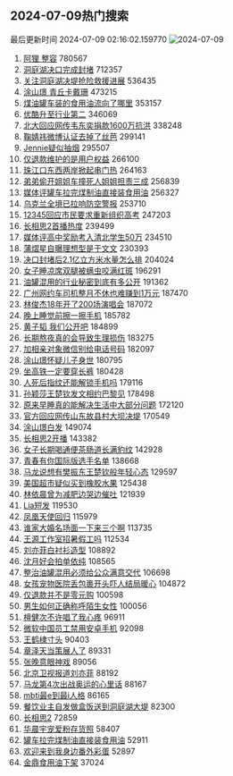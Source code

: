 ## 2024-07-09热门搜索 
最后更新时间 2024-07-09 02:16:02.159770 
![2024-07-09](https://imgs-storage.s3.us-east-005.backblazeb2.com/20240709/2024-07-09.png?versionId=4_z8fbbed132d73df8689c40f13_f1037134e6c4639b6_d20240708_m181602_c005_v0501022_t0056_u01720462562026) 
1. [阿狸 整容](https://s.weibo.com/weibo?q=%E9%98%BF%E7%8B%B8%20%E6%95%B4%E5%AE%B9&t=31&band_rank=1&Refer=top) 780567
1. [洞庭湖决口完成封堵](https://s.weibo.com/weibo?q=%23%E6%B4%9E%E5%BA%AD%E6%B9%96%E5%86%B3%E5%8F%A3%E5%AE%8C%E6%88%90%E5%B0%81%E5%A0%B5%23&t=31&band_rank=2&Refer=top) 712357
1. [关注洞庭湖决堤抢险救援进展](https://s.weibo.com/weibo?q=%23%E5%85%B3%E6%B3%A8%E6%B4%9E%E5%BA%AD%E6%B9%96%E5%86%B3%E5%A0%A4%E6%8A%A2%E9%99%A9%E6%95%91%E6%8F%B4%E8%BF%9B%E5%B1%95%23&t=31&band_rank=3&Refer=top) 536435
1. [涂山璟 青丘卡戴珊](https://s.weibo.com/weibo?q=%E6%B6%82%E5%B1%B1%E7%92%9F%20%E9%9D%92%E4%B8%98%E5%8D%A1%E6%88%B4%E7%8F%8A&t=31&band_rank=4&Refer=top) 473215
1. [煤油罐车装的食用油流向了哪里](https://s.weibo.com/weibo?q=%23%E7%85%A4%E6%B2%B9%E7%BD%90%E8%BD%A6%E8%A3%85%E7%9A%84%E9%A3%9F%E7%94%A8%E6%B2%B9%E6%B5%81%E5%90%91%E4%BA%86%E5%93%AA%E9%87%8C%23&t=31&band_rank=5&Refer=top) 353157
1. [优酷升至行业第二](https://s.weibo.com/weibo?q=%23%E4%BC%98%E9%85%B7%E5%8D%87%E8%87%B3%E8%A1%8C%E4%B8%9A%E7%AC%AC%E4%BA%8C%23&t=31&band_rank=7&Refer=top) 346069
1. [北大回应网传韦东奕捐款1600万抗洪](https://s.weibo.com/weibo?q=%23%E5%8C%97%E5%A4%A7%E5%9B%9E%E5%BA%94%E7%BD%91%E4%BC%A0%E9%9F%A6%E4%B8%9C%E5%A5%95%E6%8D%90%E6%AC%BE1600%E4%B8%87%E6%8A%97%E6%B4%AA%23&t=31&band_rank=6&Refer=top) 338248
1. [鞠婧祎微博认证去掉了丝芭](https://s.weibo.com/weibo?q=%23%E9%9E%A0%E5%A9%A7%E7%A5%8E%E5%BE%AE%E5%8D%9A%E8%AE%A4%E8%AF%81%E5%8E%BB%E6%8E%89%E4%BA%86%E4%B8%9D%E8%8A%AD%23&t=31&band_rank=11&Refer=top) 299141
1. [Jennie疑似抽烟](https://s.weibo.com/weibo?q=%23Jennie%E7%96%91%E4%BC%BC%E6%8A%BD%E7%83%9F%23&t=31&band_rank=8&Refer=top) 295507
1. [仅退款维护的是用户权益](https://s.weibo.com/weibo?q=%23%E4%BB%85%E9%80%80%E6%AC%BE%E7%BB%B4%E6%8A%A4%E7%9A%84%E6%98%AF%E7%94%A8%E6%88%B7%E6%9D%83%E7%9B%8A%23&t=31&band_rank=9&Refer=top) 266100
1. [珠江口东西两岸掀起串门热](https://s.weibo.com/weibo?q=%23%E7%8F%A0%E6%B1%9F%E5%8F%A3%E4%B8%9C%E8%A5%BF%E4%B8%A4%E5%B2%B8%E6%8E%80%E8%B5%B7%E4%B8%B2%E9%97%A8%E7%83%AD%23&t=31&band_rank=3&Refer=top) 264163
1. [弟弟偷开姐姐车撞死人姐姐担责三成](https://s.weibo.com/weibo?q=%23%E5%BC%9F%E5%BC%9F%E5%81%B7%E5%BC%80%E5%A7%90%E5%A7%90%E8%BD%A6%E6%92%9E%E6%AD%BB%E4%BA%BA%E5%A7%90%E5%A7%90%E6%8B%85%E8%B4%A3%E4%B8%89%E6%88%90%23&t=31&band_rank=15&Refer=top) 256839
1. [媒体评罐车拉完煤制油直接装食用油](https://s.weibo.com/weibo?q=%23%E5%AA%92%E4%BD%93%E8%AF%84%E7%BD%90%E8%BD%A6%E6%8B%89%E5%AE%8C%E7%85%A4%E5%88%B6%E6%B2%B9%E7%9B%B4%E6%8E%A5%E8%A3%85%E9%A3%9F%E7%94%A8%E6%B2%B9%23&t=31&band_rank=10&Refer=top) 256327
1. [乌克兰全境已拉响防空警报](https://s.weibo.com/weibo?q=%23%E4%B9%8C%E5%85%8B%E5%85%B0%E5%85%A8%E5%A2%83%E5%B7%B2%E6%8B%89%E5%93%8D%E9%98%B2%E7%A9%BA%E8%AD%A6%E6%8A%A5%23&t=31&band_rank=12&Refer=top) 253710
1. [12345回应市民要求重新组织高考](https://s.weibo.com/weibo?q=%2312345%E5%9B%9E%E5%BA%94%E5%B8%82%E6%B0%91%E8%A6%81%E6%B1%82%E9%87%8D%E6%96%B0%E7%BB%84%E7%BB%87%E9%AB%98%E8%80%83%23&t=31&band_rank=13&Refer=top) 247203
1. [长相思2首播热度](https://s.weibo.com/weibo?q=%23%E9%95%BF%E7%9B%B8%E6%80%9D2%E9%A6%96%E6%92%AD%E7%83%AD%E5%BA%A6%23&t=31&band_rank=14&Refer=top) 239499
1. [媒体评高中奖励考入清北学生50万](https://s.weibo.com/weibo?q=%23%E5%AA%92%E4%BD%93%E8%AF%84%E9%AB%98%E4%B8%AD%E5%A5%96%E5%8A%B1%E8%80%83%E5%85%A5%E6%B8%85%E5%8C%97%E5%AD%A6%E7%94%9F50%E4%B8%87%23&t=31&band_rank=30&Refer=top) 234510
1. [蒲熠星自曝理想型是于文文](https://s.weibo.com/weibo?q=%23%E8%92%B2%E7%86%A0%E6%98%9F%E8%87%AA%E6%9B%9D%E7%90%86%E6%83%B3%E5%9E%8B%E6%98%AF%E4%BA%8E%E6%96%87%E6%96%87%23&t=31&band_rank=16&Refer=top) 230393
1. [决口封堵后2.1亿立方米水量怎么排](https://s.weibo.com/weibo?q=%23%E5%86%B3%E5%8F%A3%E5%B0%81%E5%A0%B5%E5%90%8E2.1%E4%BA%BF%E7%AB%8B%E6%96%B9%E7%B1%B3%E6%B0%B4%E9%87%8F%E6%80%8E%E4%B9%88%E6%8E%92%23&t=31&band_rank=31&Refer=top) 204024
1. [女子睡凉席双腿被螨虫咬满红斑](https://s.weibo.com/weibo?q=%23%E5%A5%B3%E5%AD%90%E7%9D%A1%E5%87%89%E5%B8%AD%E5%8F%8C%E8%85%BF%E8%A2%AB%E8%9E%A8%E8%99%AB%E5%92%AC%E6%BB%A1%E7%BA%A2%E6%96%91%23&t=31&band_rank=17&Refer=top) 196291
1. [油罐混用的行业秘密到底有多公开](https://s.weibo.com/weibo?q=%23%E6%B2%B9%E7%BD%90%E6%B7%B7%E7%94%A8%E7%9A%84%E8%A1%8C%E4%B8%9A%E7%A7%98%E5%AF%86%E5%88%B0%E5%BA%95%E6%9C%89%E5%A4%9A%E5%85%AC%E5%BC%80%23&t=31&band_rank=18&Refer=top) 191362
1. [广州网约车司机整月不休也难赚到1万元](https://s.weibo.com/weibo?q=%23%E5%B9%BF%E5%B7%9E%E7%BD%91%E7%BA%A6%E8%BD%A6%E5%8F%B8%E6%9C%BA%E6%95%B4%E6%9C%88%E4%B8%8D%E4%BC%91%E4%B9%9F%E9%9A%BE%E8%B5%9A%E5%88%B01%E4%B8%87%E5%85%83%23&t=31&band_rank=19&Refer=top) 187470
1. [林俊杰18年开了200场演唱会](https://s.weibo.com/weibo?q=%23%E6%9E%97%E4%BF%8A%E6%9D%B018%E5%B9%B4%E5%BC%80%E4%BA%86200%E5%9C%BA%E6%BC%94%E5%94%B1%E4%BC%9A%23&t=31&band_rank=20&Refer=top) 187072
1. [晚上睡觉前擦一擦手机](https://s.weibo.com/weibo?q=%23%E6%99%9A%E4%B8%8A%E7%9D%A1%E8%A7%89%E5%89%8D%E6%93%A6%E4%B8%80%E6%93%A6%E6%89%8B%E6%9C%BA%23&t=31&band_rank=21&Refer=top) 185782
1. [黄子韬 我们公开吧](https://s.weibo.com/weibo?q=%E9%BB%84%E5%AD%90%E9%9F%AC%20%E6%88%91%E4%BB%AC%E5%85%AC%E5%BC%80%E5%90%A7&t=31&band_rank=22&Refer=top) 184899
1. [长期熬夜真的会导致生理损伤](https://s.weibo.com/weibo?q=%23%E9%95%BF%E6%9C%9F%E7%86%AC%E5%A4%9C%E7%9C%9F%E7%9A%84%E4%BC%9A%E5%AF%BC%E8%87%B4%E7%94%9F%E7%90%86%E6%8D%9F%E4%BC%A4%23&t=31&band_rank=23&Refer=top) 183275
1. [加相亲对象微信别给电话号码](https://s.weibo.com/weibo?q=%23%E5%8A%A0%E7%9B%B8%E4%BA%B2%E5%AF%B9%E8%B1%A1%E5%BE%AE%E4%BF%A1%E5%88%AB%E7%BB%99%E7%94%B5%E8%AF%9D%E5%8F%B7%E7%A0%81%23&t=31&band_rank=24&Refer=top) 182097
1. [涂山璟怀疑儿子身世](https://s.weibo.com/weibo?q=%23%E6%B6%82%E5%B1%B1%E7%92%9F%E6%80%80%E7%96%91%E5%84%BF%E5%AD%90%E8%BA%AB%E4%B8%96%23&t=31&band_rank=25&Refer=top) 180795
1. [坐高铁一定要穿长裤](https://s.weibo.com/weibo?q=%23%E5%9D%90%E9%AB%98%E9%93%81%E4%B8%80%E5%AE%9A%E8%A6%81%E7%A9%BF%E9%95%BF%E8%A3%A4%23&t=31&band_rank=26&Refer=top) 180428
1. [人死后指纹还能解锁手机吗](https://s.weibo.com/weibo?q=%23%E4%BA%BA%E6%AD%BB%E5%90%8E%E6%8C%87%E7%BA%B9%E8%BF%98%E8%83%BD%E8%A7%A3%E9%94%81%E6%89%8B%E6%9C%BA%E5%90%97%23&t=31&band_rank=27&Refer=top) 179116
1. [孙颖莎王楚钦发文相约巴黎见](https://s.weibo.com/weibo?q=%23%E5%AD%99%E9%A2%96%E8%8E%8E%E7%8E%8B%E6%A5%9A%E9%92%A6%E5%8F%91%E6%96%87%E7%9B%B8%E7%BA%A6%E5%B7%B4%E9%BB%8E%E8%A7%81%23&t=31&band_rank=28&Refer=top) 178498
1. [原来早睡真的能解决生活中大部分问题](https://s.weibo.com/weibo?q=%23%E5%8E%9F%E6%9D%A5%E6%97%A9%E7%9D%A1%E7%9C%9F%E7%9A%84%E8%83%BD%E8%A7%A3%E5%86%B3%E7%94%9F%E6%B4%BB%E4%B8%AD%E5%A4%A7%E9%83%A8%E5%88%86%E9%97%AE%E9%A2%98%23&t=31&band_rank=29&Refer=top) 172120
1. [官方回应网传山东故县村大坝决堤](https://s.weibo.com/weibo?q=%23%E5%AE%98%E6%96%B9%E5%9B%9E%E5%BA%94%E7%BD%91%E4%BC%A0%E5%B1%B1%E4%B8%9C%E6%95%85%E5%8E%BF%E6%9D%91%E5%A4%A7%E5%9D%9D%E5%86%B3%E5%A0%A4%23&t=31&band_rank=10&Refer=top) 170549
1. [涂山璟白发](https://s.weibo.com/weibo?q=%23%E6%B6%82%E5%B1%B1%E7%92%9F%E7%99%BD%E5%8F%91%23&t=31&band_rank=30&Refer=top) 149074
1. [长相思2开播](https://s.weibo.com/weibo?q=%E9%95%BF%E7%9B%B8%E6%80%9D2%E5%BC%80%E6%92%AD&t=31&band_rank=32&Refer=top) 143382
1. [女子长期喝通便茶肠道长满豹纹](https://s.weibo.com/weibo?q=%23%E5%A5%B3%E5%AD%90%E9%95%BF%E6%9C%9F%E5%96%9D%E9%80%9A%E4%BE%BF%E8%8C%B6%E8%82%A0%E9%81%93%E9%95%BF%E6%BB%A1%E8%B1%B9%E7%BA%B9%23&t=31&band_rank=33&Refer=top) 142928
1. [青春有你国际版选手名单](https://s.weibo.com/weibo?q=%23%E9%9D%92%E6%98%A5%E6%9C%89%E4%BD%A0%E5%9B%BD%E9%99%85%E7%89%88%E9%80%89%E6%89%8B%E5%90%8D%E5%8D%95%23&t=31&band_rank=13&Refer=top) 138668
1. [马龙说想有樊振东王楚钦般年轻心态](https://s.weibo.com/weibo?q=%23%E9%A9%AC%E9%BE%99%E8%AF%B4%E6%83%B3%E6%9C%89%E6%A8%8A%E6%8C%AF%E4%B8%9C%E7%8E%8B%E6%A5%9A%E9%92%A6%E8%88%AC%E5%B9%B4%E8%BD%BB%E5%BF%83%E6%80%81%23&t=31&band_rank=34&Refer=top) 129597
1. [美国超市疑似买到橡胶水果](https://s.weibo.com/weibo?q=%23%E7%BE%8E%E5%9B%BD%E8%B6%85%E5%B8%82%E7%96%91%E4%BC%BC%E4%B9%B0%E5%88%B0%E6%A9%A1%E8%83%B6%E6%B0%B4%E6%9E%9C%23&t=31&band_rank=35&Refer=top) 125438
1. [林依晨曾为减肥边哭边催吐](https://s.weibo.com/weibo?q=%23%E6%9E%97%E4%BE%9D%E6%99%A8%E6%9B%BE%E4%B8%BA%E5%87%8F%E8%82%A5%E8%BE%B9%E5%93%AD%E8%BE%B9%E5%82%AC%E5%90%90%23&t=31&band_rank=36&Refer=top) 121939
1. [Lia短发](https://s.weibo.com/weibo?q=%23Lia%E7%9F%AD%E5%8F%91%23&t=31&band_rank=37&Refer=top) 119530
1. [凤凰天使回归](https://s.weibo.com/weibo?q=%23%E5%87%A4%E5%87%B0%E5%A4%A9%E4%BD%BF%E5%9B%9E%E5%BD%92%23&t=31&band_rank=38&Refer=top) 115979
1. [谁家大婚名场面一下来三个啊](https://s.weibo.com/weibo?q=%23%E8%B0%81%E5%AE%B6%E5%A4%A7%E5%A9%9A%E5%90%8D%E5%9C%BA%E9%9D%A2%E4%B8%80%E4%B8%8B%E6%9D%A5%E4%B8%89%E4%B8%AA%E5%95%8A%23&t=31&band_rank=39&Refer=top) 113735
1. [王源工作室招暑假工吗](https://s.weibo.com/weibo?q=%E7%8E%8B%E6%BA%90%E5%B7%A5%E4%BD%9C%E5%AE%A4%E6%8B%9B%E6%9A%91%E5%81%87%E5%B7%A5%E5%90%97&t=31&band_rank=40&Refer=top) 112534
1. [刘亦菲白衬衫造型](https://s.weibo.com/weibo?q=%23%E5%88%98%E4%BA%A6%E8%8F%B2%E7%99%BD%E8%A1%AC%E8%A1%AB%E9%80%A0%E5%9E%8B%23&t=31&band_rank=41&Refer=top) 108892
1. [沈月好会拍单依纯](https://s.weibo.com/weibo?q=%23%E6%B2%88%E6%9C%88%E5%A5%BD%E4%BC%9A%E6%8B%8D%E5%8D%95%E4%BE%9D%E7%BA%AF%23&t=31&band_rank=42&Refer=top) 108565
1. [整治油罐混用必须给公众满意交代](https://s.weibo.com/weibo?q=%23%E6%95%B4%E6%B2%BB%E6%B2%B9%E7%BD%90%E6%B7%B7%E7%94%A8%E5%BF%85%E9%A1%BB%E7%BB%99%E5%85%AC%E4%BC%97%E6%BB%A1%E6%84%8F%E4%BA%A4%E4%BB%A3%23&t=31&band_rank=33&Refer=top) 106698
1. [女孩宠物医院丢包裹开头吓人结局暖心](https://s.weibo.com/weibo?q=%23%E5%A5%B3%E5%AD%A9%E5%AE%A0%E7%89%A9%E5%8C%BB%E9%99%A2%E4%B8%A2%E5%8C%85%E8%A3%B9%E5%BC%80%E5%A4%B4%E5%90%93%E4%BA%BA%E7%BB%93%E5%B1%80%E6%9A%96%E5%BF%83%23&t=31&band_rank=30&Refer=top) 104872
1. [仅退款并不是零元购](https://s.weibo.com/weibo?q=%23%E4%BB%85%E9%80%80%E6%AC%BE%E5%B9%B6%E4%B8%8D%E6%98%AF%E9%9B%B6%E5%85%83%E8%B4%AD%23&t=31&band_rank=36&Refer=top) 100598
1. [男生如何正确称呼陌生女性](https://s.weibo.com/weibo?q=%23%E7%94%B7%E7%94%9F%E5%A6%82%E4%BD%95%E6%AD%A3%E7%A1%AE%E7%A7%B0%E5%91%BC%E9%99%8C%E7%94%9F%E5%A5%B3%E6%80%A7%23&t=31&band_rank=43&Refer=top) 100056
1. [檀健次不许唱了我心疼](https://s.weibo.com/weibo?q=%23%E6%AA%80%E5%81%A5%E6%AC%A1%E4%B8%8D%E8%AE%B8%E5%94%B1%E4%BA%86%E6%88%91%E5%BF%83%E7%96%BC%23&t=31&band_rank=44&Refer=top) 96911
1. [微软中国员工禁用安卓手机](https://s.weibo.com/weibo?q=%23%E5%BE%AE%E8%BD%AF%E4%B8%AD%E5%9B%BD%E5%91%98%E5%B7%A5%E7%A6%81%E7%94%A8%E5%AE%89%E5%8D%93%E6%89%8B%E6%9C%BA%23&t=31&band_rank=45&Refer=top) 92098
1. [王鹤棣寸头](https://s.weibo.com/weibo?q=%E7%8E%8B%E9%B9%A4%E6%A3%A3%E5%AF%B8%E5%A4%B4&t=31&band_rank=46&Refer=top) 90403
1. [章泽天当策展人了](https://s.weibo.com/weibo?q=%23%E7%AB%A0%E6%B3%BD%E5%A4%A9%E5%BD%93%E7%AD%96%E5%B1%95%E4%BA%BA%E4%BA%86%23&t=31&band_rank=47&Refer=top) 89331
1. [张晚意眼神戏](https://s.weibo.com/weibo?q=%E5%BC%A0%E6%99%9A%E6%84%8F%E7%9C%BC%E7%A5%9E%E6%88%8F&t=31&band_rank=48&Refer=top) 89056
1. [北京卫视报道刘亦菲](https://s.weibo.com/weibo?q=%23%E5%8C%97%E4%BA%AC%E5%8D%AB%E8%A7%86%E6%8A%A5%E9%81%93%E5%88%98%E4%BA%A6%E8%8F%B2%23&t=31&band_rank=49&Refer=top) 88192
1. [马龙第4次出战奥运的心里话](https://s.weibo.com/weibo?q=%23%E9%A9%AC%E9%BE%99%E7%AC%AC4%E6%AC%A1%E5%87%BA%E6%88%98%E5%A5%A5%E8%BF%90%E7%9A%84%E5%BF%83%E9%87%8C%E8%AF%9D%23&t=31&band_rank=50&Refer=top) 88167
1. [mbti最e到最i人格](https://s.weibo.com/weibo?q=%23mbti%E6%9C%80e%E5%88%B0%E6%9C%80i%E4%BA%BA%E6%A0%BC%23&t=31&band_rank=43&Refer=top) 86165
1. [餐饮业主自发做盒饭送到洞庭湖大堤](https://s.weibo.com/weibo?q=%23%E9%A4%90%E9%A5%AE%E4%B8%9A%E4%B8%BB%E8%87%AA%E5%8F%91%E5%81%9A%E7%9B%92%E9%A5%AD%E9%80%81%E5%88%B0%E6%B4%9E%E5%BA%AD%E6%B9%96%E5%A4%A7%E5%A0%A4%23&t=31&band_rank=10&Refer=top) 82300
1. [长相思2](https://s.weibo.com/weibo?q=%E9%95%BF%E7%9B%B8%E6%80%9D2&t=31&band_rank=35&Refer=top) 72859
1. [华晨宇宠爱粉存货照](https://s.weibo.com/weibo?q=%23%E5%8D%8E%E6%99%A8%E5%AE%87%E5%AE%A0%E7%88%B1%E7%B2%89%E5%AD%98%E8%B4%A7%E7%85%A7%23&t=31&band_rank=42&Refer=top) 58407
1. [罐车拉完煤制油直接装食用油](https://s.weibo.com/weibo?q=%23%E7%BD%90%E8%BD%A6%E6%8B%89%E5%AE%8C%E7%85%A4%E5%88%B6%E6%B2%B9%E7%9B%B4%E6%8E%A5%E8%A3%85%E9%A3%9F%E7%94%A8%E6%B2%B9%23&t=31&band_rank=48&Refer=top) 52911
1. [欢迎来到我身边番外彩蛋](https://s.weibo.com/weibo?q=%23%E6%AC%A2%E8%BF%8E%E6%9D%A5%E5%88%B0%E6%88%91%E8%BA%AB%E8%BE%B9%E7%95%AA%E5%A4%96%E5%BD%A9%E8%9B%8B%23&t=31&band_rank=47&Refer=top) 52897
1. [金鼎食用油下架](https://s.weibo.com/weibo?q=%23%E9%87%91%E9%BC%8E%E9%A3%9F%E7%94%A8%E6%B2%B9%E4%B8%8B%E6%9E%B6%23&t=31&band_rank=47&Refer=top) 37024
